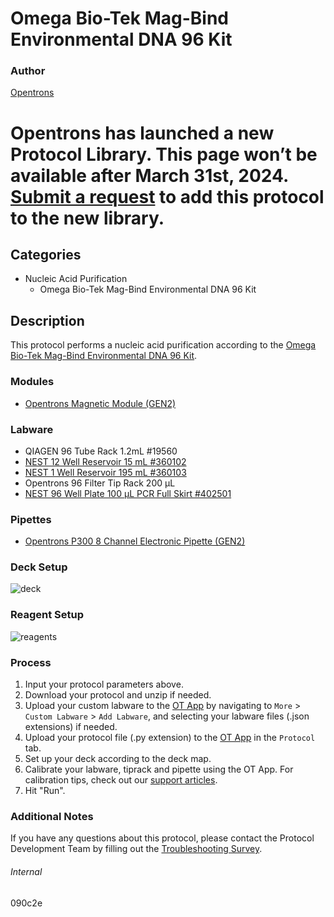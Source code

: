 # Omega Bio-Tek Mag-Bind Environmental DNA 96 Kit

### Author

[Opentrons](https://opentrons.com/)


# Opentrons has launched a new Protocol Library. This page won’t be available after March 31st, 2024. [Submit a request](https://docs.google.com/forms/d/e/1FAIpQLSdYYp9QCKow4nn0KlCVsMS3HX0eJ0N9O7-erajKvcpT0lWbSg/viewform) to add this protocol to the new library.

## Categories

- Nucleic Acid Purification
  - Omega Bio-Tek Mag-Bind Environmental DNA 96 Kit

## Description

This protocol performs a nucleic acid purification according to the [Omega Bio-Tek Mag-Bind Environmental DNA 96 Kit](https://s3.amazonaws.com/pf-user-files-01/u-4256/uploads/2023-03-14/is13ts3/QMF27.0248.M5645%20v9.0%202.pdf).

### Modules

- [Opentrons Magnetic Module (GEN2)](https://shop.opentrons.com/magnetic-module-gen2/)

### Labware

- QIAGEN 96 Tube Rack 1.2mL #19560
- [NEST 12 Well Reservoir 15 mL #360102](http://www.cell-nest.com/page94?_l=en&product_id=102)
- [NEST 1 Well Reservoir 195 mL #360103](http://www.cell-nest.com/page94?_l=en&product_id=102)
- Opentrons 96 Filter Tip Rack 200 µL
- [NEST 96 Well Plate 100 µL PCR Full Skirt #402501](http://www.cell-nest.com/page94?_l=en&product_id=97&product_category=96)

### Pipettes

- [Opentrons P300 8 Channel Electronic Pipette (GEN2)](https://shop.opentrons.com/8-channel-electronic-pipette/)

### Deck Setup

![deck](https://opentrons-protocol-library-website.s3.amazonaws.com/custom-README-images/090c2e/deckv3.png)

### Reagent Setup

![reagents](https://opentrons-protocol-library-website.s3.amazonaws.com/custom-README-images/090c2e/reagentsv3.png)

### Process

1. Input your protocol parameters above.
2. Download your protocol and unzip if needed.
3. Upload your custom labware to the [OT App](https://opentrons.com/ot-app) by navigating to `More` > `Custom Labware` > `Add Labware`, and selecting your labware files (.json extensions) if needed.
4. Upload your protocol file (.py extension) to the [OT App](https://opentrons.com/ot-app) in the `Protocol` tab.
5. Set up your deck according to the deck map.
6. Calibrate your labware, tiprack and pipette using the OT App. For calibration tips, check out our [support articles](https://support.opentrons.com/en/collections/1559720-guide-for-getting-started-with-the-ot-2).
7. Hit "Run".

### Additional Notes

If you have any questions about this protocol, please contact the Protocol Development Team by filling out the [Troubleshooting Survey](https://protocol-troubleshooting.paperform.co/).

###### Internal

090c2e
